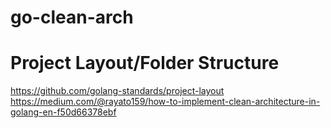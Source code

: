 # go-clean-arch

# Project Layout/Folder Structure
https://github.com/golang-standards/project-layout
https://medium.com/@rayato159/how-to-implement-clean-architecture-in-golang-en-f50d66378ebf